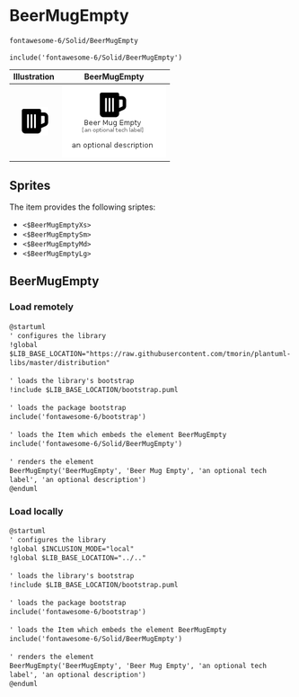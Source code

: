 # BeerMugEmpty


```text
fontawesome-6/Solid/BeerMugEmpty
```

```text
include('fontawesome-6/Solid/BeerMugEmpty')
```



| Illustration | BeerMugEmpty |
| :---: | :---: |
| ![illustration for Illustration](../../fontawesome-6/Solid/BeerMugEmpty.png) | ![illustration for BeerMugEmpty](../../fontawesome-6/Solid/BeerMugEmpty.Local.png) |



## Sprites
The item provides the following sriptes:

- `<$BeerMugEmptyXs>`
- `<$BeerMugEmptySm>`
- `<$BeerMugEmptyMd>`
- `<$BeerMugEmptyLg>`





## BeerMugEmpty

### Load remotely
```plantuml
@startuml
' configures the library
!global $LIB_BASE_LOCATION="https://raw.githubusercontent.com/tmorin/plantuml-libs/master/distribution"

' loads the library's bootstrap
!include $LIB_BASE_LOCATION/bootstrap.puml

' loads the package bootstrap
include('fontawesome-6/bootstrap')

' loads the Item which embeds the element BeerMugEmpty
include('fontawesome-6/Solid/BeerMugEmpty')

' renders the element
BeerMugEmpty('BeerMugEmpty', 'Beer Mug Empty', 'an optional tech label', 'an optional description')
@enduml
```

### Load locally
```plantuml
@startuml
' configures the library
!global $INCLUSION_MODE="local"
!global $LIB_BASE_LOCATION="../.."

' loads the library's bootstrap
!include $LIB_BASE_LOCATION/bootstrap.puml

' loads the package bootstrap
include('fontawesome-6/bootstrap')

' loads the Item which embeds the element BeerMugEmpty
include('fontawesome-6/Solid/BeerMugEmpty')

' renders the element
BeerMugEmpty('BeerMugEmpty', 'Beer Mug Empty', 'an optional tech label', 'an optional description')
@enduml
```

